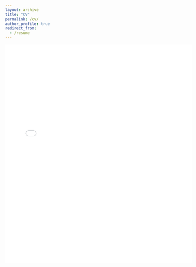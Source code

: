 ```yaml
---
layout: archive
title: "CV"
permalink: /cv/
author_profile: true
redirect_from:
  - /resume
---
```


<embed src="{{ site.baseurl }}/files/yourdoc.pdf" width="600" height="700" type='application/pdf'> 
